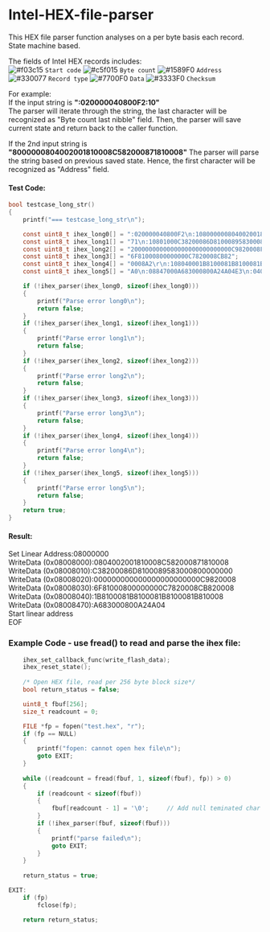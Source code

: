 # Intel-HEX-file-parser

This HEX file parser function analyses on a per byte basis each record. State machine based.

The fields of Intel HEX records includes: <br />
![#f03c15](https://via.placeholder.com/15/f03c15/000000?text=+) `Start code`
![#c5f015](https://via.placeholder.com/15/c5f015/000000?text=+) `Byte count`
![#1589F0](https://via.placeholder.com/15/1589F0/000000?text=+) `Address`
![#330077](https://via.placeholder.com/15/330077/000000?text=+) `Record type`
![#7700F0](https://via.placeholder.com/15/7700F0/000000?text=+) `Data`
![#3333F0](https://via.placeholder.com/15/3333F0/000000?text=+) `Checksum`

For example:<br/>
If the input string is <b>":020000040800F2:10"</b><br/>
The parser will iterate through the string, the last character will be recognized as "Byte count last nibble" field.
Then, the parser will save current state and return back to the caller function.

If the 2nd input string is <b>"8000000804002001810008C582000871810008"</b>
The parser will parse the string based on previous saved state. Hence, the first character will be recognized as "Address" field.

#### Test Code:
```C
bool testcase_long_str()
{
    printf("=== testcase_long_str\n");

    const uint8_t ihex_long0[] = ":020000040800F2\n:108000000804002001810008C582000871810008";
    const uint8_t ihex_long1[] = "71\n:10801000C38200086D8100089583000800000000FD\r\n:1080";
    const uint8_t ihex_long2[] = "2000000000000000000000000000C9820008FD\n:10803000";
    const uint8_t ihex_long3[] = "6F81000800000000C7820008CB82";
    const uint8_t ihex_long4[] = "0008A2\r\n:108040001B8100081B8100081B8100081B810008";
    const uint8_t ihex_long5[] = "A0\n:08847000A683000800A24A04E3\n:04000005080080ED82\n:00000001FF";

    if (!ihex_parser(ihex_long0, sizeof(ihex_long0)))
    {
        printf("Parse error long0\n");
        return false;
    }
    if (!ihex_parser(ihex_long1, sizeof(ihex_long1)))
    {
        printf("Parse error long1\n");
        return false;
    }
    if (!ihex_parser(ihex_long2, sizeof(ihex_long2)))
    {
        printf("Parse error long2\n");
        return false;
    }
    if (!ihex_parser(ihex_long3, sizeof(ihex_long3)))
    {
        printf("Parse error long3\n");
        return false;
    }
    if (!ihex_parser(ihex_long4, sizeof(ihex_long4)))
    {
        printf("Parse error long4\n");
        return false;
    }
    if (!ihex_parser(ihex_long5, sizeof(ihex_long5)))
    {
        printf("Parse error long5\n");
        return false;
    }
    return true;
}
```

#### Result: <br/>
Set Linear Address:08000000 <br/>
WriteData (0x08008000):0804002001810008C582000871810008 <br/>
WriteData (0x08008010):C38200086D8100089583000800000000 <br/>
WriteData (0x08008020):000000000000000000000000C9820008 <br/>
WriteData (0x08008030):6F81000800000000C7820008CB820008 <br/>
WriteData (0x08008040):1B8100081B8100081B8100081B810008 <br/>
WriteData (0x08008470):A683000800A24A04 <br/>
Start linear address <br/>
EOF

### Example Code - use fread() to read and parse the ihex file:
```C
    ihex_set_callback_func(write_flash_data);
    ihex_reset_state();
    
    /* Open HEX file, read per 256 byte block size*/
    bool return_status = false;

    uint8_t fbuf[256];
    size_t readcount = 0;

    FILE *fp = fopen("test.hex", "r");
    if (fp == NULL)
    {
        printf("fopen: cannot open hex file\n");
        goto EXIT;
    }
    
    while ((readcount = fread(fbuf, 1, sizeof(fbuf), fp)) > 0)
    {
        if (readcount < sizeof(fbuf))
        {
            fbuf[readcount - 1] = '\0';     // Add null teminated char
        }
        if (!ihex_parser(fbuf, sizeof(fbuf)))
        {
            printf("parse failed\n");
            goto EXIT;
        }
    }
    
    return_status = true;

EXIT:
    if (fp)
        fclose(fp);

    return return_status;
```
